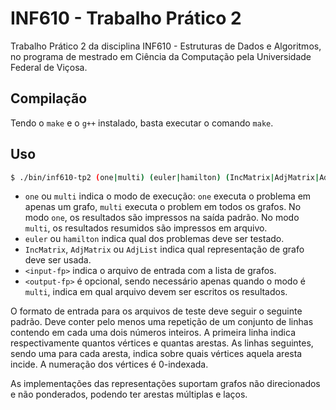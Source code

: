 # INF610 - Trabalho Prático 2

Trabalho Prático 2 da disciplina INF610 - Estruturas de Dados e Algoritmos, no programa de mestrado em Ciência da Computação pela Universidade Federal de Viçosa.

## Compilação

Tendo o `make` e o `g++` instalado, basta executar o comando `make`.

## Uso

```bash
$ ./bin/inf610-tp2 (one|multi) (euler|hamilton) (IncMatrix|AdjMatrix|AdjList) <input-fp> [<output-fp>]
```

- `one` ou `multi` indica o modo de execução: `one` executa o problema em apenas um grafo, `multi` executa o problem em todos os grafos. No modo `one`, os resultados são impressos na saída padrão. No modo `multi`, os resultados resumidos são impressos em arquivo.
- `euler` ou `hamilton` indica qual dos problemas deve ser testado.
- `IncMatrix`, `AdjMatrix` ou `AdjList` indica qual representação de grafo deve ser usada.
- `<input-fp>` indica o arquivo de entrada com a lista de grafos.
- `<output-fp>` é opcional, sendo necessário apenas quando o modo é `multi`, indica em qual arquivo devem ser escritos os resultados.

O formato de entrada para os arquivos de teste deve seguir o seguinte padrão. Deve conter pelo menos uma repetição de um conjunto de linhas contendo em cada uma dois números inteiros. A primeira linha indica respectivamente quantos vértices e quantas arestas. As linhas seguintes, sendo uma para cada aresta, indica sobre quais vértices aquela aresta incide. A numeração dos vértices é 0-indexada.

As implementações das representações suportam grafos não direcionados e não ponderados, podendo ter arestas múltiplas e laços.
